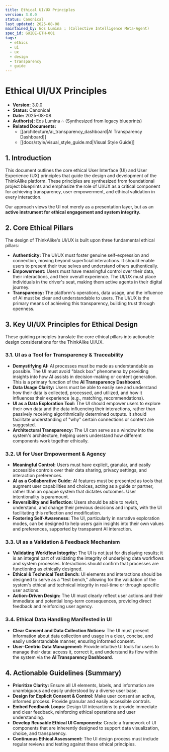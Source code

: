 ```yaml
---
title: Ethical UI/UX Principles
version: 3.0.0
status: Canonical
last_updated: 2025-08-08
maintained_by: Eos Lumina ∴ (Collective Intelligence Meta-Agent)
spec_id: GUIDE-ETH-001
tags:
  - ethics
  - ui
  - ux
  - design
  - transparency
  - guide
---
```


# Ethical UI/UX Principles

- **Version:** 3.0.0
- **Status:** Canonical
- **Date:** 2025-08-08
- **Author(s):** Eos Lumina ∴ (Synthesized from legacy blueprints)
- **Related Documents:**
  - [[architecture/ai_transparency_dashboard|AI Transparency Dashboard]]
  - [[docs/style/visual_style_guide.md|Visual Style Guide]]

## 1. Introduction

This document outlines the core ethical User Interface (UI) and User Experience (UX) principles that guide the design and development of the ThinkAlike platform. These principles are synthesized from foundational project blueprints and emphasize the role of UI/UX as a critical component for achieving transparency, user empowerment, and ethical validation in every interaction.

Our approach views the UI not merely as a presentation layer, but as an **active instrument for ethical engagement and system integrity.**

## 2. Core Ethical Pillars

The design of ThinkAlike's UI/UX is built upon three fundamental ethical pillars:

-   **Authenticity:** The UI/UX must foster genuine self-expression and connection, moving beyond superficial interactions. It should enable users to present their true selves and understand others authentically.
-   **Empowerment:** Users must have meaningful control over their data, their interactions, and their overall experience. The UI/UX must place individuals in the driver's seat, making them active agents in their digital journey.
-   **Transparency:** The platform's operations, data usage, and the influence of AI must be clear and understandable to users. The UI/UX is the primary means of achieving this transparency, building trust through openness.

## 3. Key UI/UX Principles for Ethical Design

These guiding principles translate the core ethical pillars into actionable design considerations for the ThinkAlike UI/UX.

### 3.1. UI as a Tool for Transparency & Traceability

-   **Demystifying AI:** AI processes must be made as understandable as possible. The UI must avoid "black box" phenomena by providing insights into how AI assists in decision-making or content generation. This is a primary function of the **AI Transparency Dashboard**.
-   **Data Usage Clarity:** Users must be able to easily see and understand how their data is collected, processed, and utilized, and how it influences their experience (e.g., matching, recommendations).
-   **UI as a Data Exploration Tool:** The UI should empower users to explore their own data and the data influencing their interactions, rather than passively receiving algorithmically determined outputs. It should facilitate understanding of "why" certain connections or content are suggested.
-   **Architectural Transparency:** The UI can serve as a window into the system's architecture, helping users understand how different components work together ethically.

### 3.2. UI for User Empowerment & Agency

-   **Meaningful Control:** Users must have explicit, granular, and easily accessible controls over their data sharing, privacy settings, and interaction preferences.
-   **AI as a Collaborative Guide:** AI features must be presented as tools that augment user capabilities and choices, acting as a guide or partner, rather than an opaque system that dictates outcomes. User intentionality is paramount.
-   **Reversibility and Reflection:** Users should be able to revisit, understand, and change their previous decisions and inputs, with the UI facilitating this reflection and modification.
-   **Fostering Self-Awareness:** The UI, particularly in narrative exploration modes, can be designed to help users gain insights into their own values and preferences, supported by transparent AI interaction.

### 3.3. UI as a Validation & Feedback Mechanism

-   **Validating Workflow Integrity:** The UI is not just for displaying results; it is an integral part of validating the integrity of underlying data workflows and system processes. Interactions should confirm that processes are functioning as ethically designed.
-   **Ethical & Technical Test Bench:** UI elements and interactions should be designed to serve as a "test bench," allowing for the validation of the system's ethical and technical integrity in real-time or through specific user actions.
-   **Action-Driven Design:** The UI must clearly reflect user actions and their immediate and potential long-term consequences, providing direct feedback and reinforcing user agency.

### 3.4. Ethical Data Handling Manifested in UI

-   **Clear Consent and Data Collection Notices:** The UI must present information about data collection and usage in a clear, concise, and easily understandable manner, ensuring informed consent.
-   **User-Centric Data Management:** Provide intuitive UI tools for users to manage their data: access it, correct it, and understand its flow within the system via the **AI Transparency Dashboard**.

## 4. Actionable Guidelines (Summary)

-   **Prioritize Clarity:** Ensure all UI elements, labels, and information are unambiguous and easily understood by a diverse user base.
-   **Design for Explicit Consent & Control:** Make user consent an active, informed process. Provide granular and easily accessible controls.
-   **Embed Feedback Loops:** Design UI interactions to provide immediate and clear feedback, reinforcing ethical operations and user understanding.
-   **Develop Reusable Ethical UI Components:** Create a framework of UI components that are inherently designed to support data visualization, choice, and transparency.
-   **Continuous Ethical Assessment:** The UI design process must include regular reviews and testing against these ethical principles.
